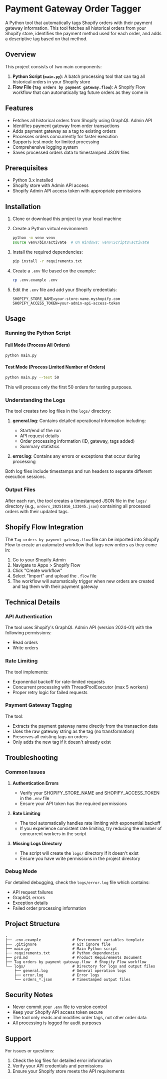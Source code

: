 # Payment Gateway Order Tagger

A Python tool that automatically tags Shopify orders with their payment gateway information. This tool fetches all historical orders from your Shopify store, identifies the payment method used for each order, and adds a descriptive tag based on that method.

## Overview

This project consists of two main components:

1. **Python Script (`main.py`)**: A batch processing tool that can tag all historical orders in your Shopify store
2. **Flow File (`Tag orders by payment gateway.flow`)**: A Shopify Flow workflow that can automatically tag future orders as they come in

## Features

- Fetches all historical orders from Shopify using GraphQL Admin API
- Identifies payment gateway from order transactions
- Adds payment gateway as a tag to existing orders
- Processes orders concurrently for faster execution
- Supports test mode for limited processing
- Comprehensive logging system
- Saves processed orders data to timestamped JSON files

## Prerequisites

- Python 3.x installed
- Shopify store with Admin API access
- Shopify Admin API access token with appropriate permissions

## Installation

1. Clone or download this project to your local machine
2. Create a Python virtual environment:
   ```bash
   python -m venv venv
   source venv/bin/activate  # On Windows: venv\Scripts\activate
   ```

3. Install the required dependencies:
   ```bash
   pip install -r requirements.txt
   ```

4. Create a `.env` file based on the example:
   ```bash
   cp .env.example .env
   ```

5. Edit the `.env` file and add your Shopify credentials:
   ```
   SHOPIFY_STORE_NAME=your-store-name.myshopify.com
   SHOPIFY_ACCESS_TOKEN=your-admin-api-access-token
   ```

## Usage

### Running the Python Script

#### Full Mode (Process All Orders)
```bash
python main.py
```

#### Test Mode (Process Limited Number of Orders)
```bash
python main.py --test 50
```
This will process only the first 50 orders for testing purposes.

### Understanding the Logs

The tool creates two log files in the `logs/` directory:

1. **general.log**: Contains detailed operational information including:
   - Start/end of the run
   - API request details
   - Order processing information (ID, gateway, tags added)
   - Summary statistics

2. **error.log**: Contains any errors or exceptions that occur during processing

Both log files include timestamps and run headers to separate different execution sessions.

### Output Files

After each run, the tool creates a timestamped JSON file in the `logs/` directory (e.g., `orders_20251016_133045.json`) containing all processed orders with their updated tags.

## Shopify Flow Integration

The `Tag orders by payment gateway.flow` file can be imported into Shopify Flow to create an automated workflow that tags new orders as they come in:

1. Go to your Shopify Admin
2. Navigate to Apps > Shopify Flow
3. Click "Create workflow"
4. Select "Import" and upload the `.flow` file
5. The workflow will automatically trigger when new orders are created and tag them with their payment gateway

## Technical Details

### API Authentication

The tool uses Shopify's GraphQL Admin API (version 2024-01) with the following permissions:
- Read orders
- Write orders

### Rate Limiting

The tool implements:
- Exponential backoff for rate-limited requests
- Concurrent processing with ThreadPoolExecutor (max 5 workers)
- Proper retry logic for failed requests

### Payment Gateway Tagging

The tool:
- Extracts the payment gateway name directly from the transaction data
- Uses the raw gateway string as the tag (no transformation)
- Preserves all existing tags on orders
- Only adds the new tag if it doesn't already exist

## Troubleshooting

### Common Issues

1. **Authentication Errors**
   - Verify your SHOPIFY_STORE_NAME and SHOPIFY_ACCESS_TOKEN in the `.env` file
   - Ensure your API token has the required permissions

2. **Rate Limiting**
   - The tool automatically handles rate limiting with exponential backoff
   - If you experience consistent rate limiting, try reducing the number of concurrent workers in the script

3. **Missing Logs Directory**
   - The script will create the `logs/` directory if it doesn't exist
   - Ensure you have write permissions in the project directory

### Debug Mode

For detailed debugging, check the `logs/error.log` file which contains:
- API request failures
- GraphQL errors
- Exception details
- Failed order processing information

## Project Structure

```
.
├── .env.example              # Environment variables template
├── .gitignore                # Git ignore file
├── main.py                   # Main Python script
├── requirements.txt          # Python dependencies
├── prd.md                    # Product Requirements Document
├── Tag orders by payment gateway.flow  # Shopify Flow workflow
└── logs/                     # Directory for logs and output files
    ├── general.log           # General operation logs
    ├── error.log             # Error logs
    └── orders_*.json         # Timestamped output files
```

## Security Notes

- Never commit your `.env` file to version control
- Keep your Shopify API access token secure
- The tool only reads and modifies order tags, not other order data
- All processing is logged for audit purposes

## Support

For issues or questions:
1. Check the log files for detailed error information
2. Verify your API credentials and permissions
3. Ensure your Shopify store meets the API requirements